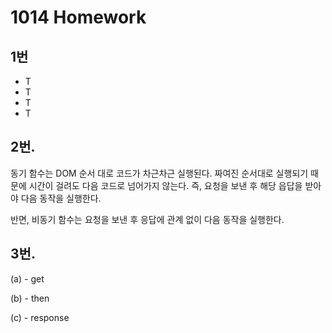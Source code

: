 # 1014 Homework

## 1번

- T
- T
- T
- T



## 2번.

동기 함수는 DOM 순서 대로 코드가 차근차근 실행된다. 짜여진 순서대로 실행되기 때문에 시간이 걸려도 다음 코드로 넘어가지 않는다. 즉, 요청을 보낸 후 해당 읍답을 받아야 다음 동작을 실행한다.

반면, 비동기 함수는 요청을 보낸 후 응답에 관계 없이 다음 동작을 실행한다.




## 3번.

(a) - get

(b) - then

(c) - response